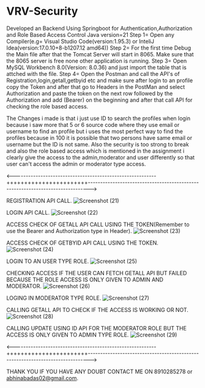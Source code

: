 # VRV-Security
Developed an Backend Using Springboot for Authentication,Authorization and Role Based Access Control
Java version=21
Step 1= Open any Compiler(e.g= Visual Studio Code(version:1.95.3) or InteliJ Idea(version:17.0.10+8-b1207.12 amd64))
Step 2= For the first time Debug the Main file after that the Tomcat Server will start in 8065. Make sure that the 8065 server is free none other application is running.
Step 3= Open MySQL Workbench 8.0(Version: 8.0.36) and just import the table that is attched with the file.
Step 4= Open the Postman and call the API's of Registration,login,getall,getbyid etc and make sure after login to an profile copy the Token and after that go to Headers in the PostMan and select Authorization and paste the token on the next row followed by the Authorization and add (Bearer) on the beginning and after that call API for checking the role based access.

The Changes i made is that i just use ID to search the profiles when login because i saw more that 5 or 6 source code where they use email or username to find an profile but i uses the most perfect way to find the profiles because in 100 it is possible that two persons have same email or username but the ID is not same.
Also the security is too strong to break and also the role based access which is mentioned in the assignment i clearly give the access to the admin,moderator and user differently so that user can't access the admin or moderator type access.


<----------------------------------------------------------+++++++++++++++++++++++------------------------------------------------------------------------------->

REGISTRATION API CALL.
![Screenshot (21)](https://github.com/user-attachments/assets/594c96df-b23e-4e34-9c59-0eddce544c2e)




LOGIN API CALL.
![Screenshot (22)](https://github.com/user-attachments/assets/7917e13e-af66-4a78-9a06-a08f9d869cbd)




ACCESS CHECK OF GETALL API CALL USING THE TOKEN(Remember to use the Bearer and Authorization type in Header).
![Screenshot (23)](https://github.com/user-attachments/assets/2578b5d6-e67e-4501-9db1-87b264f4e17a)




ACCESS CHECK OF GETBYID API CALL USING THE TOKEN.
![Screenshot (24)](https://github.com/user-attachments/assets/c137b3dd-7100-47d6-934d-64c554c2c192)




LOGIN TO AN USER TYPE ROLE.
![Screenshot (25)](https://github.com/user-attachments/assets/349dbdb6-4f3d-485f-8285-9e6903806dd1)





CHECKING ACCESS IF THE USER CAN FETCH GETALL API BUT FAILED BECAUSE THE ROLE ACCESS IS ONLY GIVEN TO ADMIN AND MODERATOR.
![Screenshot (26)](https://github.com/user-attachments/assets/582836b6-5100-470e-a9ee-4c3743e8520b)





LOGING IN MODERATOR TYPE ROLE.
![Screenshot (27)](https://github.com/user-attachments/assets/ff34d803-f43b-45f3-9f9e-55e6d8cd05f0)





CALLING GETALL API TO CHECK IF THE ACCESS IS WORKING OR NOT.
![Screenshot (28)](https://github.com/user-attachments/assets/f12c09d7-357b-4ab6-82e5-b51142c2f351)




CALLING UPDATE USING ID API FOR THE MODERATOR ROLE BUT THE ACCESS IS ONLY GIVEN TO ADMIN TYPE ROLE.
![Screenshot (29)](https://github.com/user-attachments/assets/750fc334-9e5c-4f87-949e-4798edf01493)




<----------------------------------------------------------+++++++++++++++++++++++------------------------------------------------------------------------------->

THANK YOU IF YOU HAVE ANY DOUBT CONTACT ME ON 8910285278 or abhinabadas02@gmail.com.
